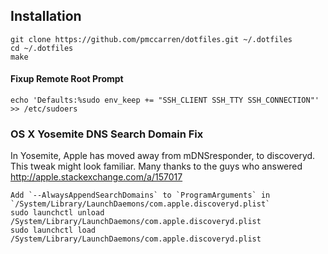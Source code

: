 ## Installation

    git clone https://github.com/pmccarren/dotfiles.git ~/.dotfiles
    cd ~/.dotfiles
    make

#### Fixup Remote Root Prompt

    echo 'Defaults:%sudo env_keep += "SSH_CLIENT SSH_TTY SSH_CONNECTION"' >> /etc/sudoers

### OS X Yosemite DNS Search Domain Fix
In Yosemite, Apple has moved away from mDNSresponder, to discoveryd. This tweak might look familiar. Many thanks to the guys who answered http://apple.stackexchange.com/a/157017

    Add `--AlwaysAppendSearchDomains` to `ProgramArguments` in `/System/Library/LaunchDaemons/com.apple.discoveryd.plist`
    sudo launchctl unload /System/Library/LaunchDaemons/com.apple.discoveryd.plist
    sudo launchctl load /System/Library/LaunchDaemons/com.apple.discoveryd.plist
